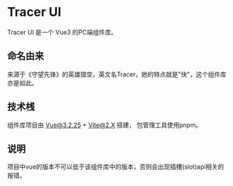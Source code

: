 

# Tracer UI

Tracer UI 是一个 Vue3 的PC端组件库。


## 命名由来

来源于《守望先锋》的英雄猎空，英文名Tracer，她的特点就是"快"，这个组件库亦是如此。  

## 技术桟

组件库项目由 Vue@3.2.25 + Vite@2.X 搭建， 包管理工具使用pnpm。


## 说明

项目中vue的版本不可以低于该组件库中的版本，否则会出现插槽(slot)api相关的报错。


